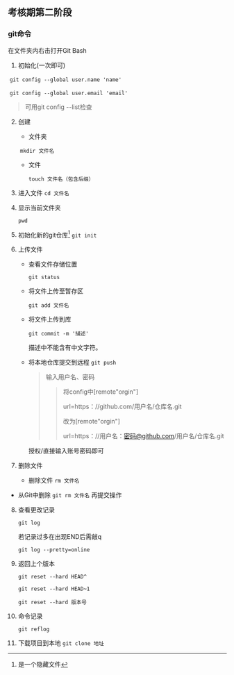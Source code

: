 ## 考核期第二阶段

### git命令

在文件夹内右击打开Git Bash

1. 初始化(一次即可)

​      `git config --global user.name 'name'`

​      `git config --global user.email 'email'`

> 可用git config --list检查

2. 创建       

   * 文件夹
   
   ​       `mkdir 文件名`
   
   * 文件
   
     `touch 文件名（包含后缀）`
   
3. 进入文件
   `cd 文件名`

4. 显示当前文件夹

   `pwd`

5. 初始化新的git仓库[^1]
   `git init`

   [^1]:是一个隐藏文件

6. 上传文件

   * 查看文件存储位置

     `git status`

   * 将文件上传至暂存区

     `git add 文件名`

   * 将文件上传到库

     `git commit -m '描述'`
     
     描述中不能含有中文字符。
     
   * 将本地仓库提交到远程
     `git push`

     > 输入用户名、密码
     >
     > > 将config中[remote"orgin"]
     > >
     > > url=https：//github.com/用户名/仓库名.git
     > >
     > > 改为[remote"orgin"]
     > >
     > > url=https：//用户名：密码@github.com/用户名/仓库名.git
     
     授权/直接输入账号密码即可

7. 删除文件
   * 删除文件
     `rm 文件名`
* 从Git中删除
   `git rm 文件名`
   再提交操作
   
8. 查看更改记录

   `git log`

   若记录过多在出现END后需敲q

   `git log --pretty=online`

9. 返回上个版本

   `git reset --hard HEAD^`

   `git reset --hard HEAD~1`

   `git reset --hard 版本号`

10. 命令记录

    `git reflog`

11. 下载项目到本地
    `git clone 地址`

    
